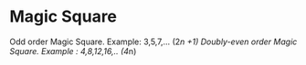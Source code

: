 # Magic Square
Odd order Magic Square. Example: 3,5,7,… (2*n +1)
Doubly-even order Magic Square. Example : 4,8,12,16,.. (4*n)
